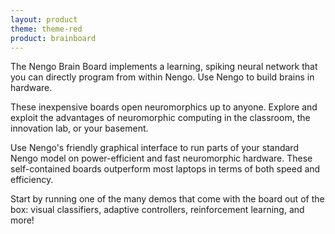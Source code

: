 ```yaml
---
layout: product
theme: theme-red
product: brainboard
---
```


The Nengo Brain Board implements a learning, spiking neural network
that you can directly program from within Nengo.
Use Nengo to build brains in hardware.

These inexpensive boards open neuromorphics up to anyone.
Explore and exploit the advantages of neuromorphic computing
in the classroom, the innovation lab, or your basement.

Use Nengo's friendly graphical interface
to run parts of your standard Nengo model
on power-efficient and fast neuromorphic hardware.
These self-contained boards outperform
most laptops in terms of both speed and efficiency.

Start by running one of the many demos
that come with the board out of the box:
visual classifiers, adaptive controllers,
reinforcement learning, and more!
